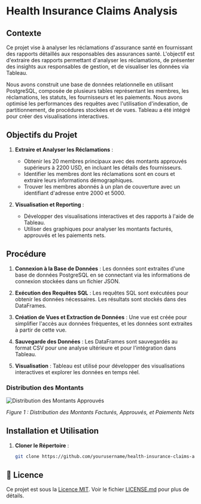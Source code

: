 # Health Insurance Claims Analysis

## Contexte

Ce projet vise à analyser les réclamations d'assurance santé en fournissant des rapports détaillés aux responsables des assurances santé. L'objectif est d'extraire des rapports permettant d'analyser les réclamations, de présenter des insights aux responsables de gestion, et de visualiser les données via Tableau.

Nous avons construit une base de données relationnelle en utilisant PostgreSQL, composée de plusieurs tables représentant les membres, les réclamations, les statuts, les fournisseurs et les paiements. Nous avons optimisé les performances des requêtes avec l'utilisation d'indexation, de partitionnement, de procédures stockées et de vues. Tableau a été intégré pour créer des visualisations interactives.

## Objectifs du Projet

1. **Extraire et Analyser les Réclamations** :
   - Obtenir les 20 membres principaux avec des montants approuvés supérieurs à 2200 USD, en incluant les détails des fournisseurs.
   - Identifier les membres dont les réclamations sont en cours et extraire leurs informations démographiques.
   - Trouver les membres abonnés à un plan de couverture avec un identifiant d'adresse entre 2000 et 5000.

2. **Visualisation et Reporting** :
   - Développer des visualisations interactives et des rapports à l'aide de Tableau.
   - Utiliser des graphiques pour analyser les montants facturés, approuvés et les paiements nets.

## Procédure

1. **Connexion à la Base de Données** :
   Les données sont extraites d'une base de données PostgreSQL en se connectant via les informations de connexion stockées dans un fichier JSON.

2. **Exécution des Requêtes SQL** :
   Les requêtes SQL sont exécutées pour obtenir les données nécessaires. Les résultats sont stockés dans des DataFrames.

3. **Création de Vues et Extraction de Données** :
   Une vue est créée pour simplifier l'accès aux données fréquentes, et les données sont extraites à partir de cette vue.

4. **Sauvegarde des Données** :
   Les DataFrames sont sauvegardés au format CSV pour une analyse ultérieure et pour l'intégration dans Tableau.

5. **Visualisation** :
   Tableau est utilisé pour développer des visualisations interactives et explorer les données en temps réel.


### Distribution des Montants

![Distribution des Montants Approuvés](images/distribution_approuved_amounts.png)

*Figure 1 : Distribution des Montants Facturés, Approuvés, et Paiements Nets*

## Installation et Utilisation

1. **Cloner le Répertoire** :
   ```bash
   git clone https://github.com/yourusername/health-insurance-claims-analysis.git


## 📜 Licence

Ce projet est sous la [Licence MIT](https://github.com/GhntSergio/All-projets/blob/main/Health%Insurance/README.md). Voir le fichier [LICENSE.md](https://github.com/GhntSergio/All-projets/blob/main/Health%Insurance/README.md) pour plus de détails.
